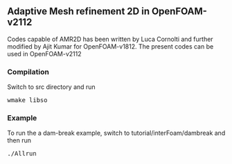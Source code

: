## Adaptive Mesh refinement 2D in OpenFOAM-v2112
Codes capable of AMR2D has been written by Luca Cornolti and further modified by Ajit Kumar for OpenFOAM-v1812. 
The present codes can be used in OpenFOAM-v2112
### Compilation
Switch to src directory and run
<pre>
wmake libso
</pre>
### Example
To run the a dam-break example, switch to tutorial/interFoam/dambreak and then run
<pre>
./Allrun
</pre>
